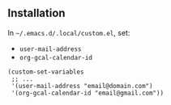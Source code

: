 ## Installation

In `~/.emacs.d/.local/custom.el`, set:
- `user-mail-address`
- `org-gcal-calendar-id`

``` emacs-lisp
(custom-set-variables
 ;; ...
 '(user-mail-address "email@domain.com")
 '(org-gcal-calendar-id "email@gmail.com"))
```
